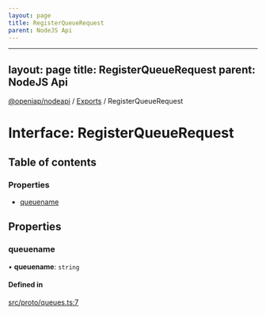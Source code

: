 ```yaml
---
layout: page
title: RegisterQueueRequest
parent: NodeJS Api
---
```

---
layout: page
title: RegisterQueueRequest
parent: NodeJS Api
---
[@openiap/nodeapi](../README.md) / [Exports](../modules.md) / RegisterQueueRequest

# Interface: RegisterQueueRequest

## Table of contents

### Properties

- [queuename](RegisterQueueRequest.html#queuename)

## Properties

### queuename

• **queuename**: `string`

#### Defined in

[src/proto/queues.ts:7](https://github.com/openiap/nodeapi/blob/a6b5438/src/proto/queues.ts#L7)
